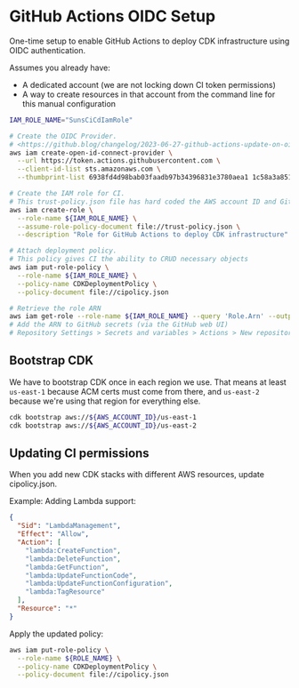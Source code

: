 # GitHub Actions OIDC Setup

One-time setup to enable GitHub Actions to deploy CDK infrastructure using OIDC authentication.

Assumes you already have:

- A dedicated account (we are not locking down CI token permissions)
- A way to create resources in that account from the command line for this manual configuration

```sh
IAM_ROLE_NAME="SunsCiCdIamRole"

# Create the OIDC Provider.
# <https://github.blog/changelog/2023-06-27-github-actions-update-on-oidc-integration-with-aws/>
aws iam create-open-id-connect-provider \
  --url https://token.actions.githubusercontent.com \
  --client-id-list sts.amazonaws.com \
  --thumbprint-list 6938fd4d98bab03faadb97b34396831e3780aea1 1c58a3a8518e8759bf075b76b750d4f2df264fcd

# Create the IAM role for CI.
# This trust-policy.json file has hard coded the AWS account ID and GitHub org/repo/branch strings already.
aws iam create-role \
  --role-name ${IAM_ROLE_NAME} \
  --assume-role-policy-document file://trust-policy.json \
  --description "Role for GitHub Actions to deploy CDK infrastructure"

# Attach deployment policy.
# This policy gives CI the ability to CRUD necessary objects
aws iam put-role-policy \
  --role-name ${IAM_ROLE_NAME} \
  --policy-name CDKDeploymentPolicy \
  --policy-document file://cipolicy.json

# Retrieve the role ARN
aws iam get-role --role-name ${IAM_ROLE_NAME} --query 'Role.Arn' --output text
# Add the ARN to GitHub secrets (via the GitHub web UI)
# Repository Settings > Secrets and variables > Actions > New repository secret > Name "AWS_ROLE_ARN" > Value: ARN from above.
```

## Bootstrap CDK

We have to bootstrap CDK once in each region we use.
That means at least `us-east-1` because ACM certs must come from there,
and `us-east-2` because we're using that region for everything else.

```sh
cdk bootstrap aws://${AWS_ACCOUNT_ID}/us-east-1
cdk bootstrap aws://${AWS_ACCOUNT_ID}/us-east-2
```

## Updating CI permissions

When you add new CDK stacks with different AWS resources, update cipolicy.json.

Example: Adding Lambda support:

```json
{
  "Sid": "LambdaManagement",
  "Effect": "Allow",
  "Action": [
    "lambda:CreateFunction",
    "lambda:DeleteFunction",
    "lambda:GetFunction",
    "lambda:UpdateFunctionCode",
    "lambda:UpdateFunctionConfiguration",
    "lambda:TagResource"
  ],
  "Resource": "*"
}
```

Apply the updated policy:

```bash
aws iam put-role-policy \
  --role-name ${ROLE_NAME} \
  --policy-name CDKDeploymentPolicy \
  --policy-document file://cipolicy.json
```
